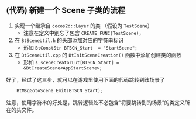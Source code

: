 
## (代码) 新建一个 Scene 子类的流程

1. 实现一个继承自 `cocos2d::Layer` 的类 （假设为 `TestScene`）
    - 注意在定义中别忘了包含 `CREATE_FUNC(TestScene);`
2. 在 `BtSceneUtil.h` 的头部添加对应的字符串标识
    - 形如 `BtConstStr BTSCN_Start  = "StartScene";`
3. 在 `BtSceneUtil.cpp` 的 `BtInitSceneCreation()` 函数中添加创建类的函数
    - 形如 `s_sceneCreatorLut[BTSCN_Start] = &BtCreateScene<AppStartScene>;`

好了，经过了这三步，就可以在游戏里使用下面的代码跳转到该场景了

``` c 
    BtMsgGotoScene_Emit(BTSCN_Start);
```

注意，使用字符串的好处是，跳转逻辑处不必包含“将要跳转到的场景”的类定义所在的头文件。